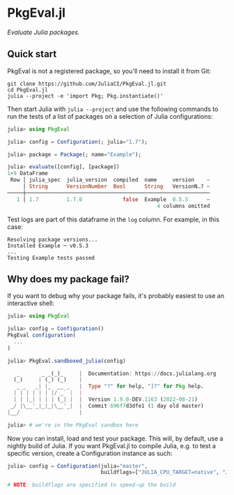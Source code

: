 # PkgEval.jl

*Evaluate Julia packages.*


## Quick start

PkgEval is not a registered package, so you'll need to install it from Git:

```shell
git clone https://github.com/JuliaCI/PkgEval.jl.git
cd PkgEval.jl
julia --project -e 'import Pkg; Pkg.instantiate()'
```

Then start Julia with `julia --project` and use the following commands to run the tests of a
list of packages on a selection of Julia configurations:

```julia
julia> using PkgEval

julia> config = Configuration(; julia="1.7");

julia> package = Package(; name="Example");

julia> evaluate([config], [package])
1×9 DataFrame
 Row │ julia_spec  julia_version  compiled  name     version    ⋯
     │ String      VersionNumber  Bool      String   VersionN…? ⋯
─────┼───────────────────────────────────────────────────────────
   1 │ 1.7         1.7.0             false  Example  0.5.3      ⋯
                                                4 columns omitted
```

Test logs are part of this dataframe in the `log` column. For example, in this case:

```
Resolving package versions...
Installed Example ─ v0.5.3
...
Testing Example tests passed
```


## Why does my package fail?

If you want to debug why your package fails, it's probably easiest to use an interactive
shell:

```julia
julia> using PkgEval

julia> config = Configuration()
PkgEval configuration(
  ...
)

julia> PkgEval.sandboxed_julia(config)

   _       _ _(_)_     |  Documentation: https://docs.julialang.org
  (_)     | (_) (_)    |
   _ _   _| |_  __ _   |  Type "?" for help, "]?" for Pkg help.
  | | | | | | |/ _` |  |
  | | |_| | | | (_| |  |  Version 1.9.0-DEV.1163 (2022-08-21)
 _/ |\__'_|_|_|\__'_|  |  Commit 696f7d3dfe1 (1 day old master)
|__/                   |

julia> # we're in the PkgEval sandbox here
```

Now you can install, load and test your package. This will, by default, use a nightly build
of Julia. If you want PkgEval.jl to compile Julia, e.g. to test a specific version, create
a Configuration instance as such:

```julia
julia> config = Configuration(julia="master",
                              buildflags=["JULIA_CPU_TARGET=native", "JULIA_PRECOMPILE=0"])

# NOTE: buildflags are specified to speed-up the build
```
